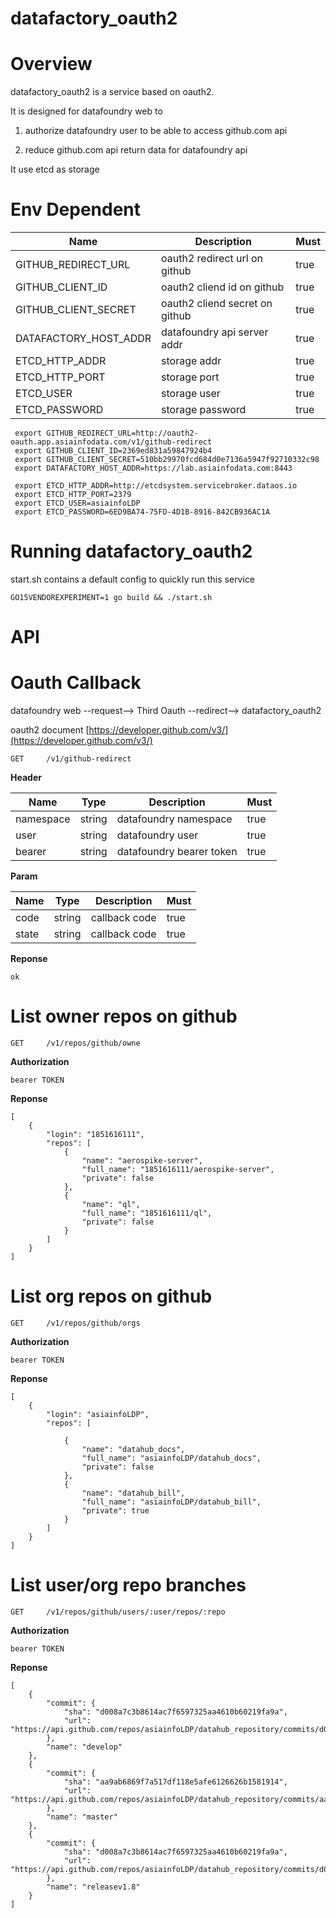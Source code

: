 # datafactory_oauth2

# Overview

datafactory_oauth2 is a service based on oauth2.

It is designed for datafoundry web to

1. authorize datafoundry user to be able to access github.com api

2. reduce github.com api return data for datafoundry api

It use etcd as storage

# Env Dependent

|     Name                |   Description                   |  Must  |
| ----------------------- | ------------------------------- | ------ |
| GITHUB_REDIRECT_URL     |  oauth2 redirect url on github  |  true  |
| GITHUB_CLIENT_ID        |  oauth2 cliend id on github     |  true  |
| GITHUB_CLIENT_SECRET    |  oauth2 cliend secret on github |  true  |
| DATAFACTORY_HOST_ADDR   |  datafoundry api server addr    |  true  |
| ETCD_HTTP_ADDR          |  storage addr                   |  true  |
| ETCD_HTTP_PORT          |  storage port                   |  true  |
| ETCD_USER               |  storage user                   |  true  |
| ETCD_PASSWORD           |  storage password               |  true  |
    
    
     export GITHUB_REDIRECT_URL=http://oauth2-oauth.app.asiainfodata.com/v1/github-redirect
     export GITHUB_CLIENT_ID=2369ed831a59847924b4
     export GITHUB_CLIENT_SECRET=510bb29970fcd684d0e7136a5947f92710332c98
     export DATAFACTORY_HOST_ADDR=https://lab.asiainfodata.com:8443
        
     export ETCD_HTTP_ADDR=http://etcdsystem.servicebroker.dataos.io
     export ETCD_HTTP_PORT=2379
     export ETCD_USER=asiainfoLDP
     export ETCD_PASSWORD=6ED9BA74-75FD-4D1B-8916-842CB936AC1A
    
# Running datafactory_oauth2
start.sh contains a default config to quickly run this service

    GO15VENDOREXPERIMENT=1 go build && ./start.sh
    
# API

# Oauth Callback 

datafoundry web  --request--> Third Oauth --redirect--> datafactory_oauth2

oauth2 document [https://developer.github.com/v3/](https://developer.github.com/v3/)

    
    GET     /v1/github-redirect

**Header**
  
|     Name      |     Type      |   Description               |  Must  |
| ------------- | ------------- | --------------------------- | ------ |
| namespace     |     string    |  datafoundry  namespace     |  true  |
| user          |     string    |  datafoundry  user          |  true  |
| bearer        |     string    |  datafoundry  bearer token  |  true  |

**Param**
  
|     Name      |     Type      |  Description    |  Must  |
| ------------- | ------------- | --------------- | ------ |
| code          |     string    |  callback code  |  true  |
| state         |     string    |  callback code  |  true  |


**Reponse**
    
    ok

# List owner repos on github

    GET     /v1/repos/github/owne
    
**Authorization**

    bearer TOKEN 

**Reponse**

    [
        {
            "login": "1851616111",
            "repos": [
                {
                    "name": "aerospike-server",
                    "full_name": "1851616111/aerospike-server",
                    "private": false
                },
                {
                    "name": "ql",
                    "full_name": "1851616111/ql",
                    "private": false
                }
            ]
        }
    ]

# List org repos on github
   
    GET     /v1/repos/github/orgs

**Authorization**

    bearer TOKEN 

**Reponse**

    [
        {
            "login": "asiainfoLDP",
            "repos": [
              
                {
                    "name": "datahub_docs",
                    "full_name": "asiainfoLDP/datahub_docs",
                    "private": false
                },
                {
                    "name": "datahub_bill",
                    "full_name": "asiainfoLDP/datahub_bill",
                    "private": true
                }
            ]
        }
    ]

# List user/org repo branches

    GET     /v1/repos/github/users/:user/repos/:repo

**Authorization**

    bearer TOKEN 

**Reponse**
    
    [
        {
            "commit": {
                "sha": "d008a7c3b8614ac7f6597325aa4610b60219fa9a",
                "url": "https://api.github.com/repos/asiainfoLDP/datahub_repository/commits/d008a7c3b8614ac7f6597325aa4610b60219fa9a"
            },
            "name": "develop"
        },
        {
            "commit": {
                "sha": "aa9ab6869f7a517df118e5afe6126626b1581914",
                "url": "https://api.github.com/repos/asiainfoLDP/datahub_repository/commits/aa9ab6869f7a517df118e5afe6126626b1581914"
            },
            "name": "master"
        },
        {
            "commit": {
                "sha": "d008a7c3b8614ac7f6597325aa4610b60219fa9a",
                "url": "https://api.github.com/repos/asiainfoLDP/datahub_repository/commits/d008a7c3b8614ac7f6597325aa4610b60219fa9a"
            },
            "name": "releasev1.8"
        }
    ]